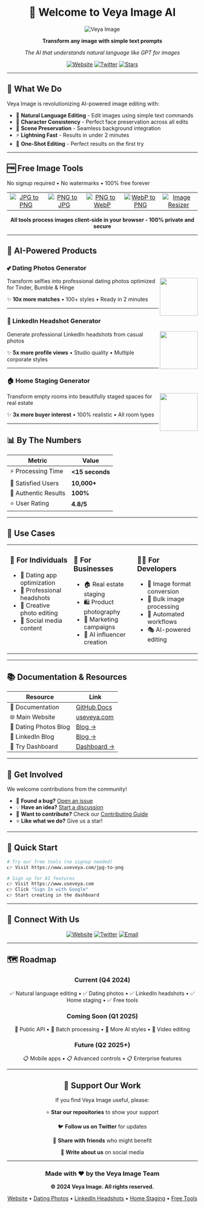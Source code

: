 <div align="center">

# 👋 Welcome to Veya Image AI

<img src="https://img.shields.io/badge/Veya-Image%20AI-gray?style=for-the-badge&logo=sparkles" alt="Veya Image" />

**Transform any image with simple text prompts**

_The AI that understands natural language like GPT for images_

[![Website](https://img.shields.io/badge/🌐_Website-useveya.com-blue?style=flat-square)](https://www.useveya.com)
[![Twitter](https://img.shields.io/badge/Twitter-@VeyaImage-1DA1F2?style=flat-square&logo=twitter&logoColor=white)](https://twitter.com/VeyaImage)
[![Stars](https://img.shields.io/github/stars/useveya?style=flat-square&logo=github)](https://github.com/useveya)

</div>

---

## 🚀 What We Do

Veya Image is revolutionizing AI-powered image editing with:

- 🤖 **Natural Language Editing** - Edit images using simple text commands
- 👤 **Character Consistency** - Perfect face preservation across all edits
- 🎨 **Scene Preservation** - Seamless background integration
- ⚡ **Lightning Fast** - Results in under 2 minutes
- 🎯 **One-Shot Editing** - Perfect results on the first try

---

## 🆓 Free Image Tools

No signup required • No watermarks • 100% free forever

<table>
<tr>
<td align="center" width="20%">
<a href="https://www.useveya.com/jpg-to-png">
<img src="https://img.shields.io/badge/JPG_to_PNG-4CAF50?style=for-the-badge" alt="JPG to PNG" />
</a>
</td>
<td align="center" width="20%">
<a href="https://www.useveya.com/png-to-jpg">
<img src="https://img.shields.io/badge/PNG_to_JPG-2196F3?style=for-the-badge" alt="PNG to JPG" />
</a>
</td>
<td align="center" width="20%">
<a href="https://www.useveya.com/png-to-webp">
<img src="https://img.shields.io/badge/PNG_to_WebP-FF9800?style=for-the-badge" alt="PNG to WebP" />
</a>
</td>
<td align="center" width="20%">
<a href="https://www.useveya.com/webp-to-png">
<img src="https://img.shields.io/badge/WebP_to_PNG-9C27B0?style=for-the-badge" alt="WebP to PNG" />
</a>
</td>
<td align="center" width="20%">
<a href="https://www.useveya.com/resize-image">
<img src="https://img.shields.io/badge/Image_Resizer-F44336?style=for-the-badge" alt="Image Resizer" />
</a>
</td>
</tr>
</table>

<div align="center">

**All tools process images client-side in your browser - 100% private and secure**

</div>

---

## 🤖 AI-Powered Products

### 💕 Dating Photos Generator

<a href="https://www.useveya.com/image-ai/dating">
<img align="right" width="100" src="https://img.shields.io/badge/Try_Now-pink?style=for-the-badge" />
</a>

Transform selfies into professional dating photos optimized for Tinder, Bumble & Hinge

✨ **10x more matches** • 100+ styles • Ready in 2 minutes

---

### 💼 LinkedIn Headshot Generator

<a href="https://www.useveya.com/image-ai/linkedin-headshot">
<img align="right" width="100" src="https://img.shields.io/badge/Try_Now-blue?style=for-the-badge" />
</a>

Generate professional LinkedIn headshots from casual photos

✨ **5x more profile views** • Studio quality • Multiple corporate styles

---

### 🏠 Home Staging Generator

<a href="https://www.useveya.com/image-ai/home-staging">
<img align="right" width="100" src="https://img.shields.io/badge/Try_Now-green?style=for-the-badge" />
</a>

Transform empty rooms into beautifully staged spaces for real estate

✨ **3x more buyer interest** • 100% realistic • All room types

---

## 📊 By The Numbers

<div align="center">

| Metric               | Value           |
| -------------------- | --------------- |
| ⚡ Processing Time   | **<15 seconds** |
| 👥 Satisfied Users   | **10,000+**     |
| 💯 Authentic Results | **100%**        |
| ⭐ User Rating       | **4.8/5**       |

</div>

---

## 🎯 Use Cases

<table>
<tr>
<td width="33%" valign="top">

### 👤 For Individuals

- 📱 Dating app optimization
- 💼 Professional headshots
- 🎨 Creative photo editing
- 📸 Social media content

</td>
<td width="33%" valign="top">

### 🏢 For Businesses

- 🏠 Real estate staging
- 🛍️ Product photography
- 📢 Marketing campaigns
- 🎥 AI influencer creation

</td>
<td width="33%" valign="top">

### 👨‍💻 For Developers

- 🔧 Image format conversion
- 📐 Bulk image processing
- 🔄 Automated workflows
- 🎭 AI-powered editing

</td>
</tr>
</table>

---

## 📚 Documentation & Resources

| Resource              | Link                                                               |
| --------------------- | ------------------------------------------------------------------ |
| 📖 Documentation      | [GitHub Docs](https://github.com/useveya)                          |
| 🌐 Main Website       | [useveya.com](https://www.useveya.com)                             |
| 📝 Dating Photos Blog | [Blog →](https://www.useveya.com/image-ai/dating/blogs)            |
| 📝 LinkedIn Blog      | [Blog →](https://www.useveya.com/image-ai/linkedin-headshot/blogs) |
| 🎨 Try Dashboard      | [Dashboard →](https://www.useveya.com/dashboard)                   |

---

## 🤝 Get Involved

We welcome contributions from the community!

- 🐛 **Found a bug?** [Open an issue](https://github.com/useveya/useveya/issues)
- 💡 **Have an idea?** [Start a discussion](https://github.com/useveya/useveya/discussions)
- 🔧 **Want to contribute?** Check our [Contributing Guide](https://github.com/useveya/useveya/blob/main/CONTRIBUTING.md)
- ⭐ **Like what we do?** Give us a star!

---

## 🚀 Quick Start

```bash
# Try our free tools (no signup needed)
👉 Visit https://www.useveya.com/jpg-to-png

# Sign up for AI features
👉 Visit https://www.useveya.com
👉 Click "Sign In with Google"
👉 Start creating in the dashboard
```

---

## 📱 Connect With Us

<div align="center">

[![Website](https://img.shields.io/badge/Website-useveya.com-blue?style=for-the-badge&logo=google-chrome&logoColor=white)](https://www.useveya.com)
[![Twitter](https://img.shields.io/badge/Twitter-@VeyaImage-1DA1F2?style=for-the-badge&logo=twitter&logoColor=white)](https://twitter.com/VeyaImage)
[![Email](https://img.shields.io/badge/Email-support@useveya.com-EA4335?style=for-the-badge&logo=gmail&logoColor=white)](mailto:support@useveya.com)

</div>

---

## 🗺️ Roadmap

<div align="center">

### Current (Q4 2024)

✅ Natural language editing • ✅ Dating photos • ✅ LinkedIn headshots • ✅ Home staging • ✅ Free tools

### Coming Soon (Q1 2025)

🚧 Public API • 🚧 Batch processing • 🚧 More AI styles • 🚧 Video editing

### Future (Q2 2025+)

📋 Mobile apps • 📋 Advanced controls • 📋 Enterprise features

</div>

---

<div align="center">

## 💖 Support Our Work

If you find Veya Image useful, please:

⭐ **Star our repositories** to show your support

🐦 **Follow us on Twitter** for updates

🔗 **Share with friends** who might benefit

📢 **Write about us** on social media

---

### Made with ❤️ by the Veya Image Team

**© 2024 Veya Image. All rights reserved.**

[Website](https://www.useveya.com) • [Dating Photos](https://www.useveya.com/image-ai/dating) • [LinkedIn Headshots](https://www.useveya.com/image-ai/linkedin-headshot) • [Home Staging](https://www.useveya.com/image-ai/home-staging) • [Free Tools](https://www.useveya.com/jpg-to-png)

</div>
